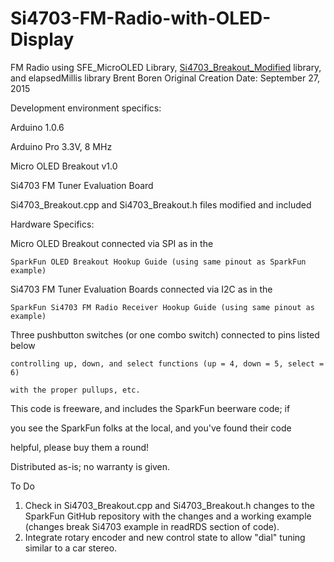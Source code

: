 # Si4703-FM-Radio-with-OLED-Display 
 FM Radio using SFE_MicroOLED Library, [Si4703_Breakout_Modified](https://github.com/2BTechnolgy/Si4703_Breakout_Modified.git)
  library, and elapsedMillis library
   Brent Boren
   Original Creation Date: September 27, 2015
 
 
  Development environment specifics:
 
   Arduino 1.0.6
 
   Arduino Pro 3.3V, 8 MHz
 
   Micro OLED Breakout v1.0
 
   Si4703 FM Tuner Evaluation Board
 
   Si4703_Breakout.cpp and Si4703_Breakout.h files modified and included
 
 
  Hardware Specifics:
 
  Micro OLED Breakout connected via SPI as in the 
 
    SparkFun OLED Breakout Hookup Guide (using same pinout as SparkFun example)
 
  Si4703 FM Tuner Evaluation Boards connected via I2C as in the
 
    SparkFun Si4703 FM Radio Receiver Hookup Guide (using same pinout as example)
 
  Three pushbutton switches (or one combo switch) connected to pins listed below
 
    controlling up, down, and select functions (up = 4, down = 5, select = 6)
 
    with the proper pullups, etc.
  
 
  This code is freeware, and includes the SparkFun beerware code; if 
 
  you see the SparkFun folks at the local, and you've found their code
 
  helpful, please buy them a round!
  
 
  Distributed as-is; no warranty is given.
 
  To Do
   1. Check in Si4703_Breakout.cpp and Si4703_Breakout.h changes
    to the SparkFun GitHub repository with the changes and a working example 
    (changes break Si4703 example in readRDS section of code).
   2. Integrate rotary encoder and new control state to allow "dial" tuning
    similar to a car stereo.
  
